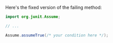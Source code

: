 Here's the fixed version of the failing method:
```java
import org.junit.Assume;

// ...

Assume.assumeTrue(/* your condition here */);
```